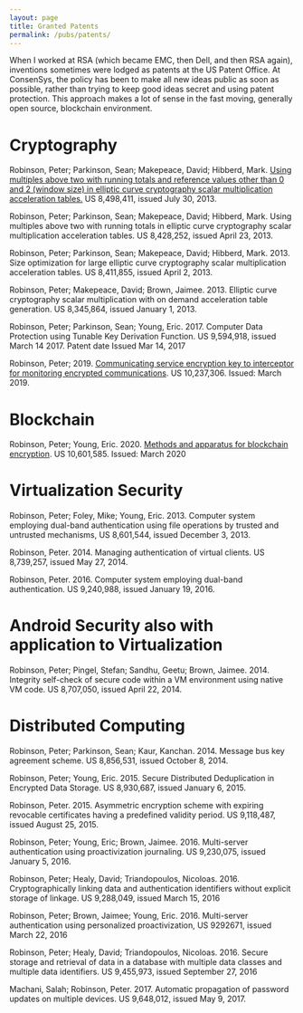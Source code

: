 ```yaml
---
layout: page
title: Granted Patents
permalink: /pubs/patents/
---
```


When I worked at RSA (which became EMC, then Dell, and then RSA again), inventions sometimes were lodged as patents at the US Patent Office. At ConsenSys, the policy has been to make all new ideas public as soon as possible, rather than trying to keep good ideas secret and using patent protection. This approach makes a lot of sense in the fast moving, generally open source, blockchain environment.


# Cryptography
Robinson, Peter; Parkinson, Sean; Makepeace, David; Hibberd, Mark. [Using multiples above two with running totals and reference values other than 0 and 2 (window size) in elliptic curve cryptography scalar multiplication acceleration tables.](https://image-ppubs.uspto.gov/dirsearch-public/print/downloadPdf/8498411) US 8,498,411, issued July 30, 2013.

Robinson, Peter; Parkinson, Sean; Makepeace, David; Hibberd, Mark. Using multiples above two with running totals in elliptic curve cryptography scalar multiplication acceleration tables. US 8,428,252, issued April 23, 2013.

Robinson, Peter; Parkinson, Sean; Makepeace, David; Hibberd, Mark. 2013. Size optimization for large elliptic curve cryptography scalar multiplication acceleration tables.
US 8,411,855, issued April 2, 2013.

Robinson, Peter; Makepeace, David; Brown, Jaimee. 2013. Elliptic curve cryptography scalar multiplication with on demand acceleration table generation. US 8,345,864, issued January 1, 2013.

Robinson, Peter; Parkinson, Sean; Young, Eric. 2017. Computer Data Protection using Tunable Key Derivation Function. US 9,594,918, issued March 14 2017.
Patent date Issued Mar 14, 2017  

Robinson, Peter; 2019. [Communicating service encryption key to interceptor for monitoring encrypted communications](https://image-ppubs.uspto.gov/dirsearch-public/print/downloadPdf/10237306). US 10,237,306. Issued: March 2019.

# Blockchain
Robinson, Peter; Young, Eric. 2020. [Methods and apparatus for blockchain encryption](https://image-ppubs.uspto.gov/dirsearch-public/print/downloadPdf/10601585).
US 10,601,585. Issued: March 2020




# Virtualization Security
Robinson, Peter; Foley, Mike; Young, Eric. 2013. Computer system employing dual-band authentication using file operations by trusted and untrusted mechanisms, US 8,601,544, issued December 3, 2013.

Robinson, Peter. 2014. Managing authentication of virtual clients. US 8,739,257, issued May 27, 2014.

Robinson, Peter. 2016. Computer system employing dual-band authentication. US 9,240,988, issued January 19, 2016.

# Android Security also with application to Virtualization
Robinson, Peter; Pingel, Stefan; Sandhu, Geetu; Brown, Jaimee. 2014. Integrity self-check of secure code within a VM environment using native VM code. US 8,707,050, issued April 22, 2014.

# Distributed Computing
Robinson, Peter; Parkinson, Sean; Kaur, Kanchan. 2014. Message bus key agreement scheme. US 8,856,531, issued October 8, 2014.

Robinson, Peter; Young, Eric. 2015. Secure Distributed Deduplication in Encrypted Data Storage. US 8,930,687, issued January 6, 2015.

Robinson, Peter. 2015. Asymmetric encryption scheme with expiring revocable certificates having a predefined validity period. US 9,118,487, issued August 25, 2015.

Robinson, Peter; Young, Eric; Brown, Jaimee. 2016. Multi-server authentication using proactivization journaling. US 9,230,075, issued January 5, 2016.

Robinson, Peter; Healy, David; Triandopoulos, Nicoloas. 2016. Cryptographically linking data and authentication identifiers without explicit storage of linkage. US 9,288,049, issued March 15, 2016

Robinson, Peter; Brown, Jaimee; Young, Eric. 2016. Multi-server authentication using personalized proactivization, US 9292671, issued March 22, 2016

Robinson, Peter; Healy, David; Triandopoulos, Nicoloas. 2016. Secure storage and retrieval of data in a database with multiple data classes and multiple data identifiers. US 9,455,973, issued September 27, 2016

Machani, Salah; Robinson, Peter. 2017. Automatic propagation of password updates on multiple devices. US 9,648,012, issued May 9, 2017.

